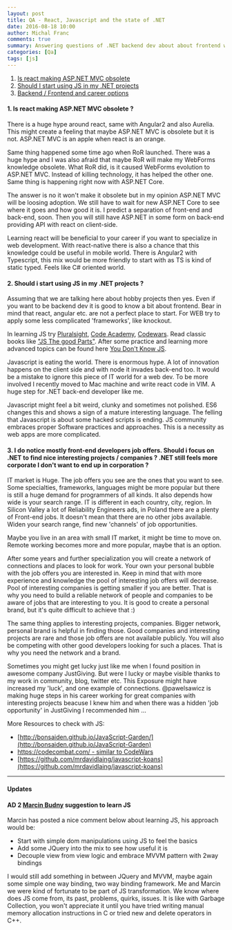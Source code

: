 ```yaml
---
layout: post
title: QA - React, Javascript and the state of .NET 
date: 2016-08-18 10:00
author: Michal Franc
comments: true
summary: Answering questions of .NET backend dev about about frontend world
categories: [Qa]
tags: [js]
---
```


1. [Is react making ASP.NET MVC obsolete](#1)
2. [Should I start using JS in my .NET projects](#2)
3. [Backend / Frontend and career options](#3)

<a name='1'/>

#### 1. Is react making ASP.NET MVC obsolete ?

There is a huge hype around react, same with Angular2 and also Aurelia. This might create a feeling that maybe ASP.NET MVC is obsolete but it is not. ASP.NET MVC is an apple when react is an orange. 

Same thing happened some time ago when RoR launched. There was a huge hype and I was also afraid that maybe RoR will make my WebForms knowledge obsolete. What RoR did, is it caused WebForms evolution to ASP.NET MVC. Instead of killing technology, it has helped the other one. Same thing is happening right now with ASP.NET Core.

The answer is no it won't make it obsolete but in my opinion ASP.NET MVC will be loosing adoption. We still have to wait for new ASP.NET Core to see where it goes and how good it is. I predict a separation of front-end and back-end, soon. Then you will still have ASP.NET in some form on back-end providing API with react on client-side.

Learning react will be beneficial to your career if you want to specialize in web development. With react-native there is also a chance that this knowledge could be useful in mobile world. There is Angular2 with Typescript, this mix would be more friendly to start with as TS is kind of static typed. Feels like C# oriented world. 

<a name='2'/>

#### 2. Should i start using JS in my .NET projects ?

Assuming that we are talking here about hobby projects then yes. Even if you want to be backend dev it is good to know a bit about frontend. Bear in mind that react, angular etc. are not a perfect place to start. For WEB try to apply some less complicated 'frameworks', like knockout.

In learning JS try <a href="https://www.pluralsight.com/">Pluralsight</a>, <a href="https://www.codecademy.com/">Code Academy</a>, <a href="https://www.codewars.com/">Codewars</a>. Read classic books like <a href="https://www.amazon.co.uk/JavaScript-Good-Parts-Douglas-Crockford/dp/0596517742">"JS The good Parts"</a>. After some practice and learning more advanced topics can be found here <a href="https://github.com/getify/You-Dont-Know-JS">You Don't Know JS</a>.

Javascript is eating the world. There is enormous hype. A lot of innovation happens on the client side and with node it invades back-end too. It would be a mistake to ignore this piece of IT world for a web dev. To be more involved I recently moved to Mac machine and write react code in VIM. A huge step for .NET back-end developer like me.

Javascript might feel a bit weird, clunky and sometimes not polished. ES6 changes this and shows a sign of a mature interesting language. The felling that Javascript is about some hacked scripts is ending. JS community embraces proper Software practices and approaches. This is a necessity as web apps are more complicated.

<a name='3'/>

#### 3. I do notice mostly front-end developers job offers. Should i focus on .NET to find nice interesting projects / companies ? .NET still feels more corporate I don't want to end up in corporation ?

IT market is Huge. The job offers you see are the ones that you want to see. Some specialties, frameworks, languages might be more popular but there is still a huge demand for programmers of all kinds. It also depends how wide is your search range. IT is different in each country, city, region. In Silicon Valley a lot of Reliability Engineers ads, in Poland there are a plenty of Front-end jobs. It doesn't mean that there are no other jobs available. Widen your search range, find new 'channels' of job opportunities.

Maybe you live in an area with small IT market, it might be time to move on. Remote working becomes more and more popular, maybe that is an option.

After some years and further specialization you will create a network of connections and places to look for work. Your own your personal bubble with the job offers you are interested in. Keep in mind that with more experience and knowledge the pool of interesting job offers will decrease. Pool of interesting companies is getting smaller if you are better. That is why you need to build a reliable network of people and companies to be aware of jobs that are interesting to you. It is good to create a personal brand, but it's quite difficult to achieve that :)

The same thing applies to interesting projects, companies. Bigger network, personal brand is helpful in finding those. Good companies and interesting projects are rare and those job offers are not available publicly. You will also be competing with other good developers looking for such a places. That is why you need the network and a brand.

Sometimes you might get lucky just like me when I found position in awesome company JustGiving. But were I lucky or maybe visible thanks to my work in community, blog, twitter etc. This Exposure might have increased my 'luck', and one example of connections. @pawelsawicz is making huge steps in his career working for great companies with interesting projects beacuse I knew him and when there was a hidden 'job opportunity' in JustGiving I recommended him ... 

More Resources to check with JS:

* [http://bonsaiden.github.io/JavaScript-Garden/](http://bonsaiden.github.io/JavaScript-Garden)
* [https://codecombat.com/ - similar to CodeWars](https://codecombat.com/)
* [https://github.com/mrdavidlaing/javascript-koans](https://github.com/mrdavidlaing/javascript-koans)

---

#### Updates

#### AD 2 [Marcin Budny](http://blog.marcinbudny.com/) suggestion to learn JS
Marcin has posted a nice comment below about learning JS, his approach would be:

* Start with simple dom manipulations using JS to feel the basics
* Add some JQuery into the mix to see how useful it is
* Decouple view from view logic and embrace MVVM pattern with 2way bindings

I would still add something in between JQuery and MVVM, maybe again some simple one way binding, two way binding framework. Me and Marcin we were kind of fortunate to be part of JS transformation. We know where does JS come from, its past, problems, quirks, issues. It is like with Garbage Collection, you won't appreciate it until you have tried writing manual memory allocation instructions in C or tried new and delete operators in C++.

